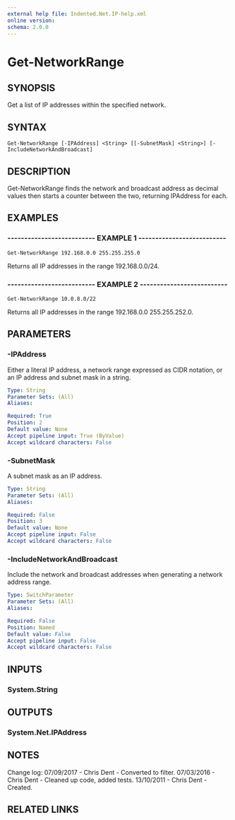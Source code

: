 ```yaml
---
external help file: Indented.Net.IP-help.xml
online version: 
schema: 2.0.0
---
```


# Get-NetworkRange

## SYNOPSIS
Get a list of IP addresses within the specified network.

## SYNTAX

```
Get-NetworkRange [-IPAddress] <String> [[-SubnetMask] <String>] [-IncludeNetworkAndBroadcast]
```

## DESCRIPTION
Get-NetworkRange finds the network and broadcast address as decimal values then starts a counter between the two, returning IPAddress for each.

## EXAMPLES

### -------------------------- EXAMPLE 1 --------------------------
```
Get-NetworkRange 192.168.0.0 255.255.255.0
```

Returns all IP addresses in the range 192.168.0.0/24.

### -------------------------- EXAMPLE 2 --------------------------
```
Get-NetworkRange 10.0.8.0/22
```

Returns all IP addresses in the range 192.168.0.0 255.255.252.0.

## PARAMETERS

### -IPAddress
Either a literal IP address, a network range expressed as CIDR notation, or an IP address and subnet mask in a string.

```yaml
Type: String
Parameter Sets: (All)
Aliases: 

Required: True
Position: 2
Default value: None
Accept pipeline input: True (ByValue)
Accept wildcard characters: False
```

### -SubnetMask
A subnet mask as an IP address.

```yaml
Type: String
Parameter Sets: (All)
Aliases: 

Required: False
Position: 3
Default value: None
Accept pipeline input: False
Accept wildcard characters: False
```

### -IncludeNetworkAndBroadcast
Include the network and broadcast addresses when generating a network address range.

```yaml
Type: SwitchParameter
Parameter Sets: (All)
Aliases: 

Required: False
Position: Named
Default value: False
Accept pipeline input: False
Accept wildcard characters: False
```

## INPUTS

### System.String

## OUTPUTS

### System.Net.IPAddress

## NOTES
Change log:
    07/09/2017 - Chris Dent - Converted to filter.
    07/03/2016 - Chris Dent - Cleaned up code, added tests.
    13/10/2011 - Chris Dent - Created.

## RELATED LINKS

